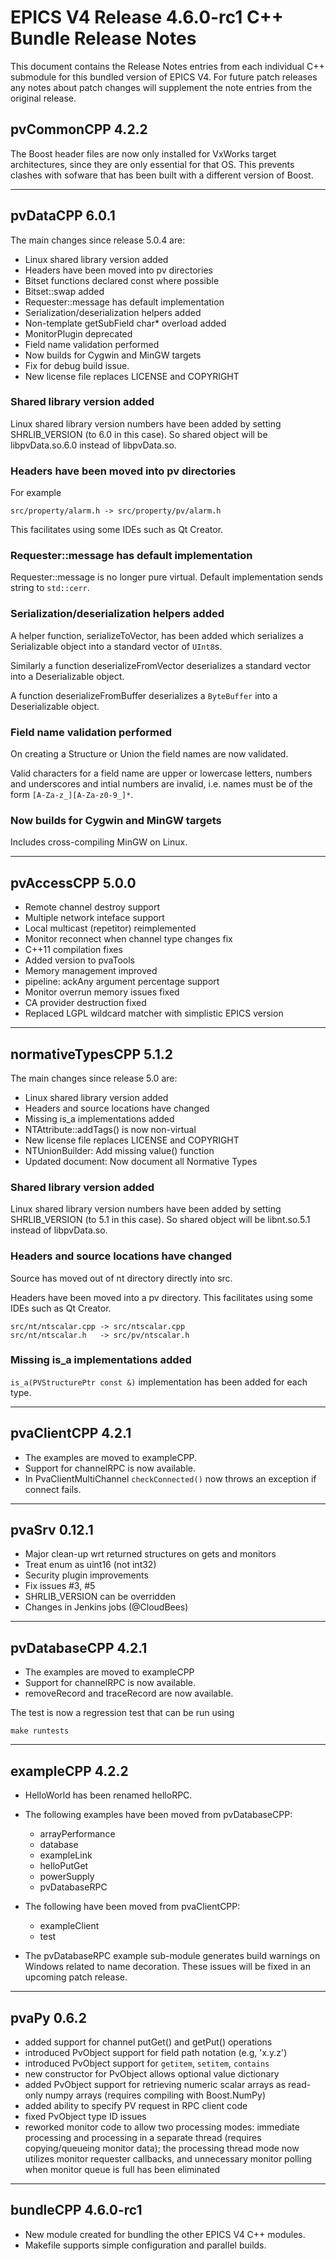 # EPICS V4 Release 4.6.0-rc1 C++ Bundle Release Notes

This document contains the Release Notes entries from each individual C++
submodule for this bundled version of EPICS V4. For future patch releases any notes about patch changes will supplement the note entries from the original release.


## pvCommonCPP 4.2.2

The Boost header files are now only installed for VxWorks target architectures, since they are only essential for that OS. This prevents clashes with sofware that has been built with a different version of Boost.


------

## pvDataCPP 6.0.1

The main changes since release 5.0.4 are:

* Linux shared library version added
* Headers have been moved into pv directories
* Bitset functions declared const where possible
* Bitset::swap added
* Requester::message has default implementation
* Serialization/deserialization helpers added
* Non-template getSubField char* overload added
* MonitorPlugin deprecated
* Field name validation performed
* Now builds for Cygwin and MinGW targets
* Fix for debug build issue.
* New license file replaces LICENSE and COPYRIGHT

### Shared library version added

Linux shared library version numbers have been added by setting SHRLIB_VERSION
(to 6.0 in this case). So shared object will be libpvData.so.6.0 instead of
libpvData.so.

### Headers have been moved into pv directories

For example

    src/property/alarm.h -> src/property/pv/alarm.h

This facilitates using some IDEs such as Qt Creator.

### Requester::message has default implementation

Requester::message is no longer pure virtual. Default implementation sends
string to `std::cerr`.

### Serialization/deserialization helpers added

A helper function, serializeToVector, has been added which serializes a
Serializable object into a standard vector of `UInt8`s.

Similarly a function deserializeFromVector deserializes a standard vector into
a Deserializable object.

A function deserializeFromBuffer deserializes a `ByteBuffer` into a
Deserializable object.

### Field name validation performed

On creating a Structure or Union the field names are now validated.

Valid characters for a field name are upper or lowercase letters, numbers and
underscores and intial numbers are invalid, i.e. names must be of the form
`[A-Za-z_][A-Za-z0-9_]*`.

### Now builds for Cygwin and MinGW targets

Includes cross-compiling MinGW on Linux.


------

## pvAccessCPP 5.0.0

* Remote channel destroy support
* Multiple network inteface support
* Local multicast (repetitor) reimplemented
* Monitor reconnect when channel type changes fix
* C++11 compilation fixes
* Added version to pvaTools
* Memory management improved
* pipeline: ackAny argument percentage support
* Monitor overrun memory issues fixed
* CA provider destruction fixed
* Replaced LGPL wildcard matcher with simplistic EPICS version


------

## normativeTypesCPP 5.1.2

The main changes since release 5.0 are:

* Linux shared library version added
* Headers and source locations have changed
* Missing is_a implementations added
* NTAttribute::addTags() is now non-virtual
* New license file replaces LICENSE and COPYRIGHT
* NTUnionBuilder: Add missing value() function
* Updated document: Now document all Normative Types

### Shared library version added

Linux shared library version numbers have been added by setting SHRLIB_VERSION
(to 5.1 in this case). So shared object will be libnt.so.5.1 instead of
libpvData.so.

### Headers and source locations have changed

Source has moved out of nt directory directly into src.

Headers have been moved into a pv directory. This facilitates using some IDEs
such as Qt Creator.

    src/nt/ntscalar.cpp -> src/ntscalar.cpp
    src/nt/ntscalar.h   -> src/pv/ntscalar.h

### Missing is_a implementations added

`is_a(PVStructurePtr const &)` implementation has been added for each type.


------

## pvaClientCPP 4.2.1

* The examples are moved to exampleCPP.
* Support for channelRPC is now available.
* In PvaClientMultiChannel `checkConnected()` now throws an exception if connect fails.


------

## pvaSrv 0.12.1

* Major clean-up wrt returned structures on gets and monitors
* Treat enum as uint16 (not int32)
* Security plugin improvements
* Fix issues #3, #5
* SHRLIB_VERSION can be overridden
* Changes in Jenkins jobs (@CloudBees)


------

## pvDatabaseCPP 4.2.1

* The examples are moved to exampleCPP
* Support for channelRPC is now available.
* removeRecord and traceRecord are now available.

The test is now a regression test that can be run using

    make runtests


------

## exampleCPP 4.2.2

* HelloWorld has been renamed helloRPC.

* The following examples have been moved from pvDatabaseCPP:
  * arrayPerformance
  * database
  * exampleLink
  * helloPutGet
  * powerSupply
  * pvDatabaseRPC

* The following have been moved from pvaClientCPP:
  * exampleClient
  * test

* The pvDatabaseRPC example sub-module generates build warnings on Windows
related to name decoration. These issues will be fixed in an upcoming patch
release.

------

## pvaPy 0.6.2

- added support for channel putGet() and getPut() operations
- introduced PvObject support for field path notation (e.g, 'x.y.z')
- introduced PvObject support for `getitem`, `setitem`, `contains`
- new constructor for PvObject allows optional value dictionary
- added PvObject support for retrieving numeric scalar arrays as
  read-only numpy arrays (requires compiling with Boost.NumPy)
- added ability to specify PV request in RPC client code
- fixed PvObject type ID issues
- reworked monitor code to allow two processing modes: immediate processing
  and processing in a separate thread (requires copying/queueing monitor data);
  the processing thread mode now utilizes monitor requester callbacks, and
  unnecessary monitor polling when monitor queue is full has been eliminated


------

## bundleCPP 4.6.0-rc1

* New module created for bundling the other EPICS V4 C++ modules.
* Makefile supports simple configuration and parallel builds.

